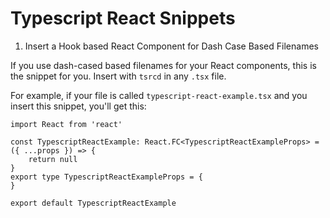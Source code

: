 # Typescript React Snippets

1. Insert a Hook based React Component for Dash Case Based Filenames

If you use dash-cased based filenames for your React components, this is the snippet for you.
Insert with `tsrcd` in any `.tsx` file.

For example, if your file is called `typescript-react-example.tsx` and you insert this snippet, you'll get this:

```
import React from 'react'

const TypescriptReactExample: React.FC<TypescriptReactExampleProps> = ({ ...props }) => {
    return null
}
export type TypescriptReactExampleProps = {
}

export default TypescriptReactExample
```
